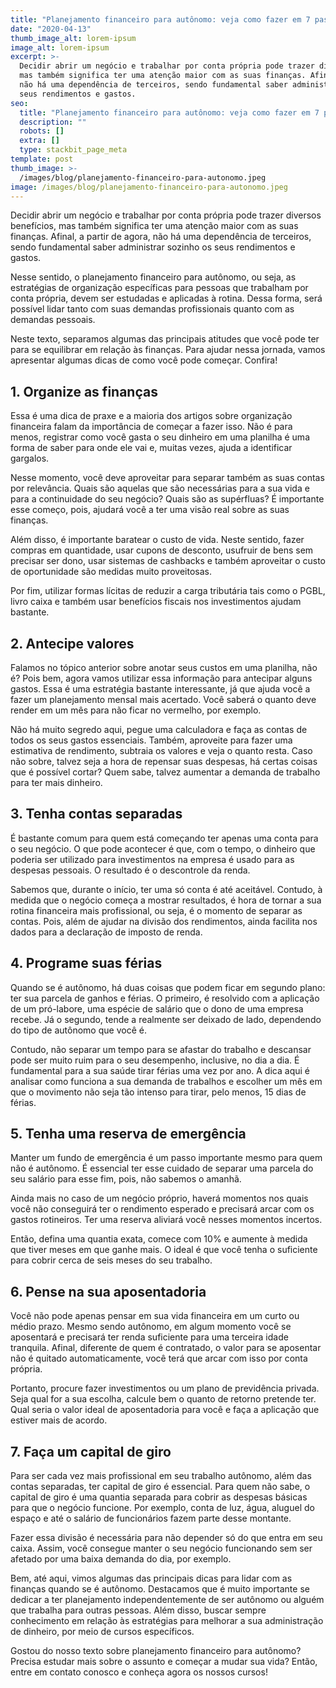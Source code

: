 ```yaml
---
title: "Planejamento financeiro para autônomo: veja como fazer em 7 passos"
date: "2020-04-13"
thumb_image_alt: lorem-ipsum
image_alt: lorem-ipsum
excerpt: >-
  Decidir abrir um negócio e trabalhar por conta própria pode trazer diversos benefícios, 
  mas também significa ter uma atenção maior com as suas finanças. Afinal, a partir de agora, 
  não há uma dependência de terceiros, sendo fundamental saber administrar sozinho os 
  seus rendimentos e gastos.
seo:
  title: "Planejamento financeiro para autônomo: veja como fazer em 7 passos"
  description: ""
  robots: []
  extra: []
  type: stackbit_page_meta
template: post
thumb_image: >-
  /images/blog/planejamento-financeiro-para-autonomo.jpeg
image: /images/blog/planejamento-financeiro-para-autonomo.jpeg
---
```


Decidir abrir um negócio e trabalhar por conta própria pode trazer diversos benefícios, mas também significa ter uma atenção maior com as suas finanças. Afinal, a partir de agora, não há uma dependência de terceiros, sendo fundamental saber administrar sozinho os seus rendimentos e gastos.

Nesse sentido, o planejamento financeiro para autônomo, ou seja, as estratégias de organização específicas para pessoas que trabalham por conta própria, devem ser estudadas e aplicadas à rotina. Dessa forma, será possível lidar tanto com suas demandas profissionais quanto com as demandas pessoais.

Neste texto, separamos algumas das principais atitudes que você pode ter para se equilibrar em relação às finanças. Para ajudar nessa jornada, vamos apresentar algumas dicas de como você pode começar. Confira!

## 1. Organize as finanças

Essa é uma dica de praxe e a maioria dos artigos sobre organização financeira falam da importância de começar a fazer isso. Não é para menos, registrar como você gasta o seu dinheiro em uma planilha é uma forma de saber para onde ele vai e, muitas vezes, ajuda a identificar gargalos.

Nesse momento, você deve aproveitar para separar também as suas contas por relevância. Quais são aquelas que são necessárias para a sua vida e para a continuidade do seu negócio? Quais são as supérfluas? É importante esse começo, pois, ajudará você a ter uma visão real sobre as suas finanças.

Além disso, é importante baratear o custo de vida. Neste sentido, fazer compras em quantidade, usar cupons de desconto, usufruir de bens sem precisar ser dono, usar sistemas de cashbacks e também aproveitar o custo de oportunidade são medidas muito proveitosas.

Por fim, utilizar formas lícitas de reduzir a carga tributária tais como o PGBL, livro caixa e também usar benefícios fiscais nos investimentos ajudam bastante.

## 2. Antecipe valores

Falamos no tópico anterior sobre anotar seus custos em uma planilha, não é? Pois bem, agora vamos utilizar essa informação para antecipar alguns gastos. Essa é uma estratégia bastante interessante, já que ajuda você a fazer um planejamento mensal mais acertado. Você saberá o quanto deve render em um mês para não ficar no vermelho, por exemplo.

Não há muito segredo aqui, pegue uma calculadora e faça as contas de todos os seus gastos essenciais. Também, aproveite para fazer uma estimativa de rendimento, subtraia os valores e veja o quanto resta. Caso não sobre, talvez seja a hora de repensar suas despesas, há certas coisas que é possível cortar? Quem sabe, talvez aumentar a demanda de trabalho para ter mais dinheiro.

## 3. Tenha contas separadas

É bastante comum para quem está começando ter apenas uma conta para o seu negócio. O que pode acontecer é que, com o tempo, o dinheiro que poderia ser utilizado para investimentos na empresa é usado para as despesas pessoais. O resultado é o descontrole da renda.

Sabemos que, durante o início, ter uma só conta é até aceitável. Contudo, à medida que o negócio começa a mostrar resultados, é hora de tornar a sua rotina financeira mais profissional, ou seja, é o momento de separar as contas. Pois, além de ajudar na divisão dos rendimentos, ainda facilita nos dados para a declaração de imposto de renda.

## 4. Programe suas férias

Quando se é autônomo, há duas coisas que podem ficar em segundo plano: ter sua parcela de ganhos e férias. O primeiro, é resolvido com a aplicação de um pró-labore, uma espécie de salário que o dono de uma empresa recebe. Já o segundo, tende a realmente ser deixado de lado, dependendo do tipo de autônomo que você é.

Contudo, não separar um tempo para se afastar do trabalho e descansar pode ser muito ruim para o seu desempenho, inclusive, no dia a dia. É fundamental para a sua saúde tirar férias uma vez por ano. A dica aqui é analisar como funciona a sua demanda de trabalhos e escolher um mês em que o movimento não seja tão intenso para tirar, pelo menos, 15 dias de férias.

## 5. Tenha uma reserva de emergência

Manter um fundo de emergência é um passo importante mesmo para quem não é autônomo. É essencial ter esse cuidado de separar uma parcela do seu salário para esse fim, pois, não sabemos o amanhã.

Ainda mais no caso de um negócio próprio, haverá momentos nos quais você não conseguirá ter o rendimento esperado e precisará arcar com os gastos rotineiros. Ter uma reserva aliviará você nesses momentos incertos.

Então, defina uma quantia exata, comece com 10% e aumente à medida que tiver meses em que ganhe mais. O ideal é que você tenha o suficiente para cobrir cerca de seis meses do seu trabalho.

## 6. Pense na sua aposentadoria

Você não pode apenas pensar em sua vida financeira em um curto ou médio prazo. Mesmo sendo autônomo, em algum momento você se aposentará e precisará ter renda suficiente para uma terceira idade tranquila. Afinal, diferente de quem é contratado, o valor para se aposentar não é quitado automaticamente, você terá que arcar com isso por conta própria.

Portanto, procure fazer investimentos ou um plano de previdência privada. Seja qual for a sua escolha, calcule bem o quanto de retorno pretende ter. Qual seria o valor ideal de aposentadoria para você e faça a aplicação que estiver mais de acordo.

## 7. Faça um capital de giro

Para ser cada vez mais profissional em seu trabalho autônomo, além das contas separadas, ter capital de giro é essencial. Para quem não sabe, o capital de giro é uma quantia separada para cobrir as despesas básicas para que o negócio funcione. Por exemplo, conta de luz, água, aluguel do espaço e até o salário de funcionários fazem parte desse montante.

Fazer essa divisão é necessária para não depender só do que entra em seu caixa. Assim, você consegue manter o seu negócio funcionando sem ser afetado por uma baixa demanda do dia, por exemplo.

Bem, até aqui, vimos algumas das principais dicas para lidar com as finanças quando se é autônomo. Destacamos que é muito importante se dedicar a ter planejamento independentemente de ser autônomo ou alguém que trabalha para outras pessoas. Além disso, buscar sempre conhecimento em relação às estratégias para melhorar a sua administração de dinheiro, por meio de cursos específicos.

Gostou do nosso texto sobre planejamento financeiro para autônomo? Precisa estudar mais sobre o assunto e começar a mudar sua vida? Então, entre em contato conosco e conheça agora os nossos cursos!

